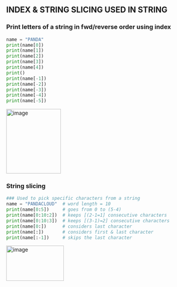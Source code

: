 ## INDEX & STRING SLICING USED IN STRING

### Print letters of a string in fwd/reverse order using index
```py
name = "PANDA"
print(name[0])
print(name[1])
print(name[2])
print(name[3])
print(name[4])
print()
print(name[-1])
print(name[-2])
print(name[-3])
print(name[-4])
print(name[-5])
```
<img width="146" height="172" alt="image" src="https://github.com/user-attachments/assets/eea9e8cb-ffec-4068-8a7a-c9872c530751" />

### String slicing
```py
### Used to pick specific characters from a string
name = "PANDACLOUD"  # word length = 10
print(name[0:5])     # goes from 0 to (5-4)
print(name[0:10:2])  # keeps [(2-1=1] consecutive characters
print(name[0:10:3])  # keeps [(3-1)=2] consecutive characters
print(name[0:])      # considers last character
print(name[:])       # considers first & last character
print(name[:-1])     # skips the last character
```
<img width="154" height="94" alt="image" src="https://github.com/user-attachments/assets/bfdbbfa3-c8ef-4e01-a958-565bfcc9f41c" />
